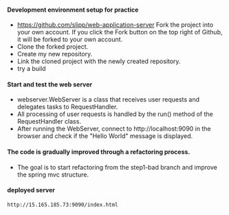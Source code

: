 #### Development environment setup for practice
- https://github.com/slipp/web-application-server Fork the project into your own account. If you click the Fork button on the top right of Github, it will be forked to your own account.
- Clone the forked project.
- Create my new repository.
- Link the cloned project with the newly created repository.
- try a build

#### Start and test the web server
- webserver.WebServer is a class that receives user requests and delegates tasks to RequestHandler.
- All processing of user requests is handled by the run() method of the RequestHandler class.
- After running the WebServer, connect to http://localhost:9090 in the browser and check if the "Hello World" message is displayed.

#### The code is gradually improved through a refactoring process.
- The goal is to start refactoring from the step1-bad branch and improve the spring mvc structure.

#### deployed server
```
http://15.165.185.73:9090/index.html
```
